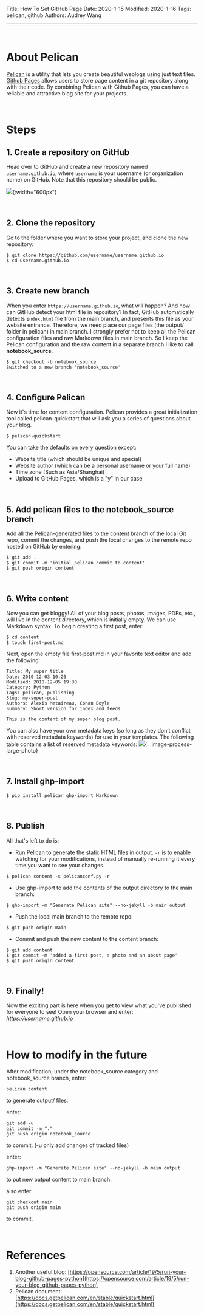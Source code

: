 Title: How To Set GitHub Page
Date: 2020-1-15
Modified: 2020-1-16
Tags: pelican, github
Authors: Audrey Wang

---

<br />

# About Pelican
[Pelican](http://docs.getpelican.com/en/) is a utility that lets you create beautiful weblogs using just text files. [Github Pages](https://pages.github.com/) allows users to store page content in a git repository along with their code. By combining Pelican with Github Pages, you can have a reliable and attractive blog site for your projects.

<br />

# Steps
## 1. Create a repository on GitHub
Head over to GitHub and create a new repository named `username.github.io`, where `username` is your username (or organization name) on GitHub. Note that this repository should be public.

![]({static}/pictures/1.png){:width="600px"}

<br />

## 2. Clone the repository
Go to the folder where you want to store your project, and clone the new repository:
```text
$ git clone https://github.com/username/username.github.io
$ cd username.github.io
```

<br />

## 3. Create new branch
When you enter `https://username.github.io`, what will happen? And how can GitHub detect your html file in repository? In fact, GitHub automatically detects `index.html` file from the main branch, and presents this file as your website entrance. Therefore, we need place our page files (the output/ folder in pelican) in main branch. I strongly prefer not to keep all the Pelican configuration files and raw Markdown files in main branch. So I keep the Pelican configuration and the raw content in a separate branch I like to call **notebook_source**.
```text
$ git checkout -b notebook_source
Switched to a new branch 'notebook_source'
```

<br />

## 4. Configure Pelican
Now it's time for content configuration. Pelican provides a great initialization tool called pelican-quickstart that will ask you a series of questions about your blog.
```text
$ pelican-quickstart
```
You can take the defaults on every question except:

- Website title (which should be unique and special)
- Website author (which can be a personal username or your full name)
- Time zone (Such as Asia/Shanghai)
- Upload to GitHub Pages, which is a "y" in our case

<br />

## 5. Add pelican files to the notebook_source branch
Add all the Pelican-generated files to the content branch of the local Git repo, commit the changes, and push the local changes to the remote repo hosted on GitHub by entering:
```text
$ git add .
$ git commit -m 'initial pelican commit to content'
$ git push origin content
```

<br />

## 6. Write content
Now you can get bloggy! All of your blog posts, photos, images, PDFs, etc., will live in the content directory, which is initially empty. We can use Markdown syntax. To begin creating a first post, enter:
```text
$ cd content
$ touch first-post.md
```
Next, open the empty file first-post.md in your favorite text editor and add the following:
```text
Title: My super title
Date: 2010-12-03 10:20
Modified: 2010-12-05 19:30
Category: Python
Tags: pelican, publishing
Slug: my-super-post
Authors: Alexis Metaireau, Conan Doyle
Summary: Short version for index and feeds

This is the content of my super blog post.  
```
You can also have your own metadata keys (so long as they don’t conflict with reserved metadata keywords) for use in your templates. The following table contains a list of reserved metadata keywords:
![]({static}/pictures/2.jpg){: .image-process-large-photo}

<br />

## 7. Install ghp-import
```text
$ pip install pelican ghp-import Markdown
```

<br />

## 8. Publish
All that's left to do is:

- Run Pelican to generate the static HTML files in output. `-r` is to enable watching for your modifications, instead of manually re-running it every time you want to see your changes. 
```text
$ pelican content -s pelicanconf.py -r
```
- Use ghp-import to add the contents of the output directory to the main branch:
```text
$ ghp-import -m "Generate Pelican site" --no-jekyll -b main output
```
- Push the local main branch to the remote repo:
```text
$ git push origin main
```
- Commit and push the new content to the content branch:
```text
$ git add content
$ git commit -m 'added a first post, a photo and an about page'
$ git push origin content
```

<br />

## 9. Finally!
Now the exciting part is here when you get to view what you've published for everyone to see! Open your browser and enter: *https://username.github.io*

<br />


# How to modify in the future
After modification, under the notebook_source category and notebook_source branch, enter: 
```text
pelican content
``` 
to generate output/ files. 

enter:
```text
git add -u 
git commit -m "."
git push origin notebook_source
```
to commit. (-u only add changes of tracked files)

enter:
```text
ghp-import -m "Generate Pelican site" --no-jekyll -b main output
```
to put new output content to main branch.

also enter:
```text
git checkout main
git push origin main
```
to commit.


<br />

# References
1. Another useful blog: [https://opensource.com/article/19/5/run-your-blog-github-pages-python](https://opensource.com/article/19/5/run-your-blog-github-pages-python)
2. Pelican document: [https://docs.getpelican.com/en/stable/quickstart.html](https://docs.getpelican.com/en/stable/quickstart.html)